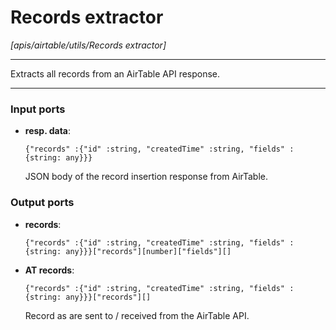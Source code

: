 # Records extractor

_[apis/airtable/utils/Records extractor]_

---

Extracts all records from an AirTable API response.  

---

### Input ports

* __resp. data__: 
    ```
    {"records" :{"id" :string, "createdTime" :string, "fields" :{string: any}}}
    ```

    JSON body of the record insertion response from AirTable.

### Output ports

* __records__: 
    ```
    {"records" :{"id" :string, "createdTime" :string, "fields" :{string: any}}}["records"][number]["fields"][]
    ```


* __AT records__: 
    ```
    {"records" :{"id" :string, "createdTime" :string, "fields" :{string: any}}}["records"][]
    ```

    Record as are sent to / received from the AirTable API.

